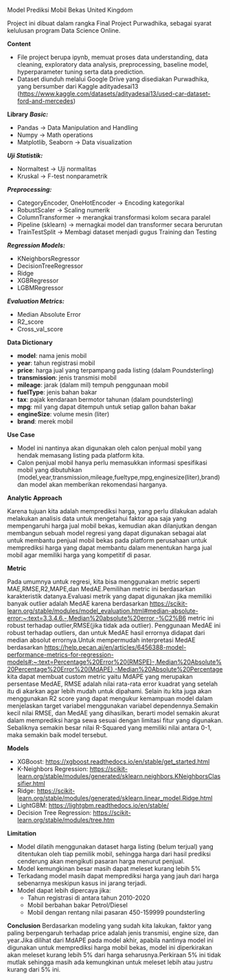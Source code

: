 Model Prediksi Mobil Bekas United Kingdom 

Project ini dibuat dalam rangka Final Project  Purwadhika, sebagai syarat kelulusan program Data Science Online.

**Content**
* File project berupa ipynb, memuat proses data understanding, data cleaning, exploratory data analysis, preprocessing, baseline model, hyperparameter tuning serta data prediction.
* Dataset diunduh melalui Google Drive yang disediakan Purwadhika, yang bersumber dari Kaggle adityadesai13 (https://www.kaggle.com/datasets/adityadesai13/used-car-dataset-ford-and-mercedes)

**Library**
***Basic:***
* Pandas -> Data Manipulation and Handling
* Numpy -> Math operations
* Matplotlib, Seaborn -> Data visualization

***Uji Statistik:***
* Normaltest -> Uji normalitas
* Kruskal -> F-test nonparametrik

***Preprocessing:***
* CategoryEncoder, OneHotEncoder -> Encoding kategorikal
* RobustScaler -> Scaling numerik
* ColumnTransformer -> merangkai transformasi kolom secara paralel
* Pipeline (sklearn) -> mernagkai model dan transformer secara berurutan
* TrainTestSplit -> Membagi dataset menjadi gugus Training dan Testing

***Regression Models:***
* KNeighborsRegressor
* DecisionTreeRegressor
* Ridge
* XGBRegressor
* LGBMRegressor

***Evaluation Metrics:***
* Median Absolute Error
* R2_score
* Cross_val_score

**Data Dictionary**
* **model**: nama jenis mobil
* **year**: tahun registrasi mobil 
* **price**: harga jual yang terpampang pada listing (dalam Poundsterling)
* **transmission**: jenis transmisi mobil
* **mileage**: jarak (dalam mil) tempuh penggunaan mobil
* **fuelType**: jenis bahan bakar
* **tax**: pajak kendaraan bermotor tahunan (dalam poundsterling)
* **mpg**: mil yang dapat ditempuh untuk setiap gallon bahan bakar
* **engineSize**: volume mesin (liter)
* **brand**: merek mobil

**Use Case**
* Model ini nantinya akan digunakan oleh calon penjual mobil yang hendak memasang listing pada platform kita.
* Calon penjual mobil hanya perlu memasukkan informasi spesifikasi mobil yang dibutuhkan (model,year,transmission,mileage,fueltype,mpg,enginesize(liter),brand) dan model akan memberikan rekomendasi harganya.


**Analytic Approach**

Karena tujuan kita adalah memprediksi harga, yang perlu dilakukan adalah melakukan analisis data untuk mengetahui faktor apa saja yang mempengaruhi harga jual mobil bekas, kemudian akan dilanjutkan dengan membangun sebuah model regresi yang dapat digunakan sebagai alat untuk membantu penjual mobil bekas pada platform perusahaan untuk memprediksi harga yang dapat membantu dalam menentukan harga jual mobil agar memiliki harga yang kompetitif di pasar.


**Metric**

Pada umumnya untuk regresi, kita bisa menggunakan metric seperti MAE,RMSE,R2,MAPE,dan MedAE.Pemilihan metric ini berdasarkan karakteristik datanya.Evaluasi metrik yang dapat digunakan jika memiliki banyak outlier adalah MedAE karena berdasarkan https://scikit-learn.org/stable/modules/model_evaluation.html#median-absolute-error:~:text=3.3.4.6.-,Median%20absolute%20error,-%C2%B6 metric ini robust terhadap outlier,RMSE(jika tidak ada outlier). Penggunaan MedAE ini robust terhadap outliers, dan untuk MedAE hasil errornya didapat dari median absolut errornya.Untuk mempermudah interpretasi MedAE berdasarkan https://help.pecan.ai/en/articles/6456388-model-performance-metrics-for-regression-models#:~:text=Percentage%20Error%20(RMSPE)-,Median%20Absolute%20Percentage%20Error%20(MdAPE),-Median%20Absolute%20Percentage kita dapat membuat custom metric yaitu MdAPE yang merupakan persentase MedAE, RMSE adalah nilai rata-rata error kuadrat yang setelah itu di akarkan agar lebih mudah untuk dipahami. Selain itu kita juga akan menggunakan R2 score yang dapat mengukur kemampuan model dalam menjelaskan target variabel menggunakan variabel dependennya.Semakin kecil nilai RMSE, dan MedAE yang dihasilkan, berarti model semakin akurat dalam memprediksi harga sewa sesuai dengan limitasi fitur yang digunakan. Sebaliknya semakin besar nilai R-Squared yang memiliki nilai antara 0-1, maka semakin baik model tersebut.

**Models**
* XGBoost: https://xgboost.readthedocs.io/en/stable/get_started.html
* K-Neighbors Regression: https://scikit-learn.org/stable/modules/generated/sklearn.neighbors.KNeighborsClassifier.html
* Ridge: https://scikit-learn.org/stable/modules/generated/sklearn.linear_model.Ridge.html
* LightGBM: https://lightgbm.readthedocs.io/en/stable/
* Decision Tree Regression: https://scikit-learn.org/stable/modules/tree.htm


**Limitation**

- Model dilatih menggunakan dataset harga listing (belum terjual) yang ditentukan oleh tiap pemilik mobil, sehingga harga dari hasil prediksi cenderung akan mengikuti pasaran harga menurut penjual.
- Model kemungkinan besar masih dapat meleset kurang lebih 5%
- Terkadang model masih dapat memprediksi harga yang jauh dari harga sebenarnya meskipun kasus ini jarang terjadi.
- Model dapat lebih dipercaya jika:
    * Tahun registrasi di antara tahun 2010-2020
    * Mobil berbahan bakar Petrol/Diesel
    * Mobil dengan rentang nilai pasaran 450-159999 poundsterling
 
**Conclusion**
Berdasarkan modeling yang sudah kita lakukan, faktor yang paling berpengaruh terhadap price adalah jenis transmisi, engine size, dan year.Jika dilihat dari MdAPE pada model akhir, apabila nantinya model ini digunakan untuk memprediksi harga mobil bekas, model ini diperkirakan akan meleset kurang lebih 5% dari harga seharusnya.Perkiraan 5% ini tidak mutlak sehingga masih ada kemungkinan untuk meleset lebih atau justru kurang dari 5% ini.

 
